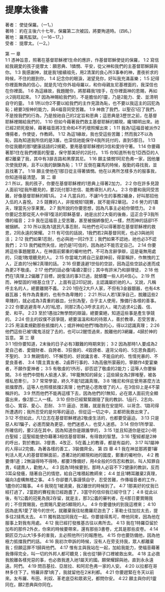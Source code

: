 # 提摩太後書  

著者：	使徒保羅。（一1。）  
著時：	約在主後六十七年，保羅第二次被囚，將要殉道時。（四6。）  
著地：	羅馬監獄。（一16∼17。）  
受者：	提摩太。（一2。）  

第 一 章  
1:1	憑神旨意，照著在基督耶穌裡1生命的應許，作基督耶穌使徒的保羅，
1:2	寫信給我親愛的孩子提摩太：願恩典、1憐憫、平安，從父神和我們的主基督耶穌歸與你。
1:3	我感謝神，就是我1接續祖先，用2清潔的良心所3事奉的神，晝夜祈求的時候，不住的題到你，
1:4	記念你的眼淚，渴望見你，好叫我充滿喜樂；
1:5	記得你裡面無偽的信心，就是先1在你外祖母羅以，和你母親友尼基裡面的，我深信也在你裡面。
1:6	為這緣故，我題醒你，將那藉我1按手，在你裡面神的恩賜，再如火2挑旺起來。
1:7	因為神賜給我們的，不是膽怯的1靈，乃是2能力、愛、並清明自守的靈。
1:8	1所以你2不要以給我們的主作見證為恥，也不要以我這主的囚犯為恥；總要3按神的能力，與4福音同受苦難。
1:9	神救了我們，以聖召1召了我們，不是按我們的行為，乃是按祂自己的2定旨和恩典；這恩典是3歷世之前，在基督耶穌裡賜給我們的，
1:10	但如今藉著我們救主基督耶穌的顯現，纔1顯明出來。祂已經2把死廢掉，藉著福音將3生命和4不朽壞照耀出來；
1:11	我為1這福音被派作2傳揚者，作使徒，作教師。
1:12	為這1緣故，我也受這些苦難；然而我2不以為恥，因為知道我所信的是3誰，也深信祂能保守4我所託付的，直到5那日。
1:13	你從我聽的那1健康話語的2規範，要用基督耶穌裡的3信和愛持守著。
1:14	你要藉著那1住在我們裡面的聖靈，保守那美好的2託付。
1:15	你知道所有在1亞西亞的人都2離棄了我，其中有3腓吉路和黑摩其尼。
1:16	願主憐憫1阿尼色弗一家，因他屢次使我舒爽，且不以我的鎖鍊為恥；
1:17	反倒在羅馬的時候，殷勤的尋找我，並且找著了。
1:18	願主使他在1那日從主得著憐憫。他在以弗所怎樣多方的服事我，你知道得最清楚。
第 二 章  
2:1	所以，我的孩子，你要在基督耶穌裡的1恩典上得著2加力，
2:2	你在許多見證人面前1從我所聽見的，要2託付那3忠信、能教導別人的人。
2:3	你要和我同受苦難，好像基督耶穌的精1兵。
2:4	凡當兵的，不讓1今生的事務2纏身，好叫那招他入伍的人喜悅。
2:5	競賽的人，非按規矩1競賽，就不能得2華冠。
2:6	勞力的1農夫，理當先分享果實。
2:7	我所說的你要思想，因為凡事主必給你領悟力。
2:8	你要記念那從死人中得1復活的耶穌基督，祂是出於2大衛的後裔，這正合乎3我所傳的福音；
2:9	我在這福音上受苦難，甚至被捆綁像犯人一樣，然而神的話卻1不被捆綁。
2:10	所以我為1選民凡事忍耐，叫他們也可以得著那在基督耶穌裡的救恩，2同永遠的榮耀。
2:11	有可信的話說，1我們若2與基督同死，也必3與祂同活；
2:12	我們如果1忍耐，也必與祂一同2作王；我們如果不認祂，祂也必3不認我們；
2:13	我們縱然失信，祂仍是1可信的，因為祂2不能否定自己。
2:14	你要將這些事題醒眾人，在神面前鄭重的囑咐他們，不可為言辭爭辯，這是毫無用處的，只能1敗壞聽見的人。
2:15	你當竭力將自己呈獻神前，得蒙稱許，作無愧的工人，正直的1分解2真理的話。
2:16	但要遠避1世俗的空談，因為這些空談必進而成為更2不敬虔。
2:17	他們的話必像1毒瘡2蔓衍；其中有許米乃和腓理徒，
2:18	他們在1真理上2偏離了目標，說復活的事3已過，就傾覆一些人的4信心。
2:19	然而，神堅固的1根基立住了，上面有這2印記說，主認識屬於祂的人。又說，凡稱呼主名的人，總要離開不義。
2:20	1但在2大戶人家，不但有3金器銀器，也有4木器瓦器；有作為貴重的，也有作為卑賤的；
2:21	所以人若1潔淨自己，脫離這些2卑賤的，就必成為3貴重的器皿，分別為聖，合乎主人使用，豫備行各樣的善事。
2:22	你要逃避青年人的1私慾，同那2清心3呼求主的人，竭力追求4公義、信、愛、和平。
2:23	至於1愚拙2無學問的辯論，總要棄絕，知道這些事是產生爭競的。
2:24	但主的奴僕不該爭競，總要溫溫和和的待眾人，善於教導，忍受苦害，
2:25	用溫柔規勸那些抵擋的人；或許神給他們1悔改的心，得以2認識真理；
2:26	他們這些已被1魔鬼活捉了去的，也可以2醒悟過來，脫離他的3網羅，4歸於神的旨意。
第 三 章  
3:1	1但你要知道，2末後的日子必有3艱難的時期來到；
3:2	因為那時1人要成為2愛自己者、愛錢財者、自誇者、3狂傲的、4毀謗者、違背父母的、5忘恩負義的、不聖的、
3:3	無親情的、1不解怨的、好說讒言者、不能自約的、性情兇暴的、不愛良善者、
3:4	1賣主賣友者、2鹵莽行事的、3為高傲所蒙蔽的，寧願作4愛宴樂者，不願作愛神者；
3:5	有敬虔的1外形，卻否認了敬虔的2能力；這等人你要躲開。
3:6	他們中間有人偷進人家，1牢籠無知的婦女；這些婦女為2罪堆壓，被各樣私慾牽引，
3:7	常常學習，終久不能1認識真理。
3:8	1雅尼和佯庇曾用甚麼方法抵擋摩西，這等人也照樣抵擋2真理；他們是心思敗壞了的人，在3信仰上是4不蒙稱許的。
3:9	然而他們不能再這樣下去，因為他們的1無知，必在眾人面前完全顯露出來，像2那二人一樣。
3:10	但你已經緊緊跟隨了我的教訓、1品行、2志向、信心、寬容、愛心、忍耐、
3:11	逼迫、苦難，就是我在安提阿、以哥念、1路司得所遭遇的；我所忍受的是何等的逼迫，但從這一切之中，主都把我救出來了。
3:12	不但如此，凡1立志在基督耶穌裡過2敬虔生活的，也都要受逼迫。
3:13	只是惡人和1騙子，必進而變為更惡，他們迷惑人，也受人迷惑。
3:14	但你1所學習、所確信的，要2活在其中，因為知道你是跟誰學的，
3:15	1並且知道你是從2小明白聖經；這聖經能使你藉著3相信基督耶穌，有得救的智慧。
3:16	1聖經都是2神的呼出，對於教訓、3督責、4改正、5在義上的教導，都是有益的，
3:17	叫1屬神的人得以2完備，為著各樣的善工，3裝備齊全。
第 四 章
4:1	我在神並那將要1審判活人死人的基督耶穌面前，憑著2祂的顯現和祂的國度，鄭重的囑咐你，
4:2	務要傳1道；2無論得時不得時，都要3豫備好，用4全般的5恆忍和教訓，叫人知罪自責，6譴責人，勸勉人。
4:3	因為1時候要到，那時人必容不下2健康的教訓，反而3耳朵發癢，隨著自己的情慾，給自己堆積起教師來；
4:4	並且1轉耳離棄2真理，偏向3虛構無稽之事。
4:5	你卻要凡事謹慎自守，忍受苦難，作傳福音者的工作，1盡你的2職事。
4:6	我現在1被澆奠，我2離世的時候到了。
4:7	1那美好的仗我已經打過了，2當跑的賽程我已經跑盡了，3當守的信仰我已經守住了；
4:8	從此以後，有1公義的冠冕為我2存留，就是主，那3公義的審判者，在4那日要賞賜我的；不但賞賜我，也賞賜凡愛祂5顯現的人。
4:9	你要儘快的到我這裡來；
4:10	因為底馬1愛了現今的世代，就離棄我往帖撒羅尼迦去了；革勒士往加拉太去，提多往2撻馬太去。
4:11	獨有路加同我在一起。你要接得馬可，帶他同來，因為他在服事上對我有用處。
4:12	我已經打發推基古往以弗所去。
4:13	我在1特羅亞留於加布的那件2外衣，你來的時候要帶來，還有那些3書卷，尤其是那些皮卷。
4:14	銅匠亞力山大1多多的害我，主必照他所行的報應他。
4:15	你也要防備他，因為他極力抵擋我們的話。
4:16	我初次申訴的時候，沒有人在旁支持我，眾人都離棄我；但願這罪不1歸與他們。
4:17	惟有主與我站在一起，加給我能力，使福音藉著我傳得完全，叫一切的外邦人都可聽見；我也從1獅子口裡被救出來。
4:18	主必救我脫離各樣兇惡的事，也必救我進入祂1屬天的國。願榮耀歸與祂，直到永永遠遠。阿們。
4:19	問百基拉、亞居拉、和阿尼色弗一家的人安。
4:20	以拉都在哥林多住下了。特羅非摩1病了，我就留他在2米利都。
4:21	你要趕緊在冬天以前來。友布羅、布田、利奴、革老底亞和眾弟兄，都問你安。
4:22	願主與你的1靈同在。願2恩典與你同在。